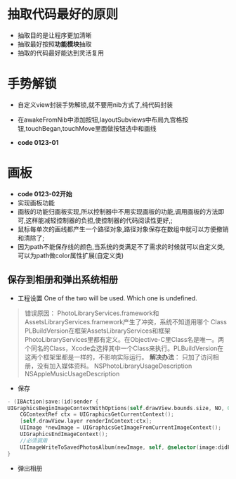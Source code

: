 # 抽取代码最好的原则
* 抽取目的是让程序更加清晰
* 抽取最好按照**功能模块**抽取
* 抽取的代码最好能达到灵活复用

# 手势解锁
* 自定义view封装手势解锁,就不要用nib方式了,纯代码封装
* 在awakeFromNib中添加按钮,layoutSubviews中布局九宫格按钮,touchBegan,touchMove里面做按钮选中和画线

* **code 0123-01**

# 画板
* **code 0123-02开始**
* 实现画板功能
* 画板的功能归画板实现,所以控制器中不用实现画板的功能,调用画板的方法即可,这样能减轻控制器的负担,使控制器的代码阅读性更好,;
* 鼠标每单次的画线都产生一个路径对象,路径对象保存在数组中就可以方便撤销和清除了;
* 因为path不能保存线的颜色,当系统的类满足不了需求的时候就可以自定义类,可以为path做color属性扩展(自定义类)

## 保存到相册和弹出系统相册

* 工程设置
One of the two will be used. Which one is undefined.
> 错误原因：
PhotoLibraryServices.framework和AssetsLibraryServices.framework产生了冲突，系统不知道用哪个
Class PLBuildVersion在框架AssetsLibraryServices和框架PhotoLibraryServices里都有定义。在Objective-C里Class名是唯一。两个同名的Class，Xcode会选择其中一个Class来执行。PLBuildVersion在这两个框架里都是一样的，不影响实际运行。
**解决办法**：
只加了访问相册，没有加入媒体资料。
NSPhotoLibraryUsageDescription
NSAppleMusicUsageDescription

* 保存

```objectivec
- (IBAction)save:(id)sender {
UIGraphicsBeginImageContextWithOptions(self.drawView.bounds.size, NO, 0);
    CGContextRef ctx = UIGraphicsGetCurrentContext();
    [self.drawView.layer renderInContext:ctx];
    UIImage *newImage = UIGraphicsGetImageFromCurrentImageContext();
    UIGraphicsEndImageContext();
    //必须调用
    UIImageWriteToSavedPhotosAlbum(newImage, self, @selector(image:didFinishSavingWithError: contextInfo:), nil);
}
```
* 弹出相册

